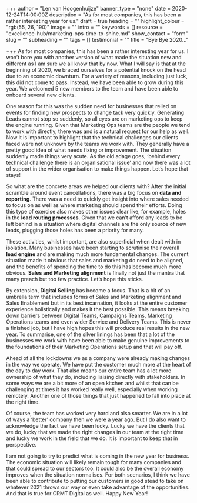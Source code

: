 +++
author = "Len van Hoogenhuijze"
banner_type = "none"
date = 2020-12-24T14:00:00Z
description = "As for most companies, this has been a rather interesting year for us."
draft = true
heading = ""
highlight_colour = "rgb(55, 26, 190)"
image = ""
intro = ""
keywords = []
resource = "excellence-hub/marketing-ops-time-to-shine.md"
show_contact = "form"
slug = ""
subheading = ""
tags = []
testimonial = ""
title = "Bye Bye 2020..."

+++
As for most companies, this has been a rather interesting year for us. I won’t bore you with another version of what made the situation new and different as I am sure we all know that by now. What I will say is that at the beginning of 2020, we braced ourselves for a potential knock on the head due to an economic downturn. For a variety of reasons, including just luck, this did not come to pass. Instead, we have been able to grow during this year. We welcomed 5 new members to the team and have been able to onboard several new clients.

One reason for this was the sudden need for businesses that relied on events for finding new prospects to change tack very quickly. Generating Leads cannot stop so suddenly, so all eyes are on marketing ops to keep the engine running. Given that Marketing Ops teams are the people we tend to work with directly, there was and is a natural request for our help as well. Now it is important to highlight that the technical challenges our clients faced were not unknown by the teams we work with. They generally have a pretty good idea of what needs fixing or improvement. The situation suddenly made things very acute. As the old adage goes, ‘behind every technical challenge there is an organisational issue’ and now there was a lot of support in the wider organisation to make things happen. Let’s hope that stays!

So what are the concrete areas we helped our clients with? After the initial scramble around event cancellations, there was a big focus on **data and reporting**. There was a need to quickly get insight into where sales needed to focus on as well as where marketing should spend their efforts. Doing this type of exercise also makes other issues clear like, for example, holes in the **lead routing processes**. Given that we can’t afford any leads to be left behind in a situation where digital channels are the only source of new leads, plugging those holes has been a priority for many.

These activities, whilst important, are also superficial when dealt with in isolation. Many businesses have been starting to scrutinise their overall **lead engine** and are making much more fundamental changes. The current situation made it obvious that sales and marketing do need to be aligned, and the benefits of spending the time to do this has become much more obvious. **Sales and Marketing alignment** is finally not just the mantra that many preach but too few practice. Let’s hope this sticks.

By extension, **Digital Selling** has become a focus. That is a bit of an umbrella term that includes forms of Sales and Marketing alignment and Sales Enablement but in its best incarnation, it looks at the entire customer experience holistically and makes it the best possible. This means breaking down barriers between Digital Teams, Campaigns Teams, Marketing Operations teams and even wider Service and Delivery Teams. This is never a finished job, but I have high hopes this will produce real results in the new year. To summarise, one of the silver linings has been that a lot of the businesses we work with have been able to make genuine improvements to the foundations of their Marketing Operations setup and that will pay off.

Ahead of all the lockdowns we as a company were already making changes in the way we operate. We have put the customer much more at the heart of the day to day work. That also means our entire team has a lot more ownership of what they do, including liaising directly with stakeholders. In some ways we are a bit more of an open kitchen and whilst that can be challenging at times it has worked really well, especially when working remotely. Another one of those things that just happened to fall into place at the right time.

Of course, the team has worked very hard and also smarter. We are in a lot of ways a ‘better’ company then we were a year ago. But I do also want to acknowledge the fact we have been lucky. Lucky we have the clients that we do, lucky that we made the right changes in our team at the right time and lucky we work in the field that we do. It is important to keep that in perspective.

I am not going to try to predict what is coming in the new year for business. The economic situation will likely remain tough for many companies and that could spread to our sectors too. It could also be the overall economy improves when the situation normalises. For both scenarios, I think we have been able to contribute to putting our customers in good stead to take on whatever 2021 throws our way or even take advantage of the opportunities. And that is true for CRMT Digital as well. Happy New Year!